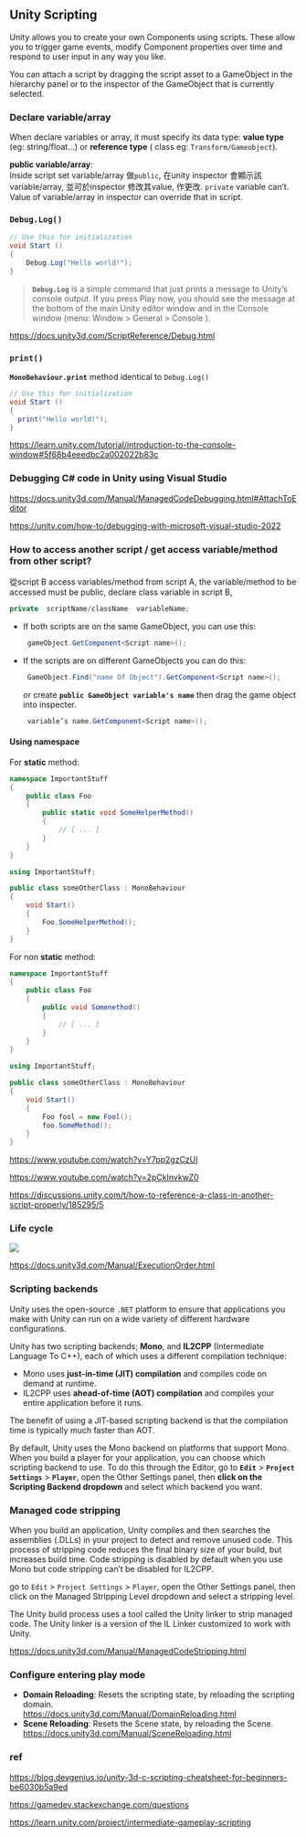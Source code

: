 ## Unity Scripting

Unity allows you to create your own Components using scripts. These allow you to trigger game events, modify Component properties over time and respond to user input in any way you like.

You can attach a script by dragging the script asset to a GameObject in the hierarchy panel or to the inspector
 of the GameObject that is currently selected. 

### Declare variable/array
When declare variables or array, it must specify its data type:   **value type** (eg: string/float…) or **reference type** ( class eg: `Transform/Gameobject`).

**public variable/array**: \
Inside script set variable/array 做`public`, 在unity inspector 會顯示該variable/array, 並可於inspector 修改其value, 作更改. `private` variable can’t.  Value of variable/array in inspector can override that in script.


### `Debug.Log()`
```cs
// Use this for initialization
void Start () 
{
    Debug.Log("Hello world!");
}
```


> **`Debug.Log`** is a simple command that just prints a message to Unity’s console output. If you press Play now, you should see the message at the bottom of the main Unity editor window and in the Console window (menu: Window > General > Console
).

https://docs.unity3d.com/ScriptReference/Debug.html

### `print()`
**`MonoBehaviour.print`** method identical to `Debug.Log()`
```cs
// Use this for initialization
void Start () 
{
  print("Hello world!");
}
```

https://learn.unity.com/tutorial/introduction-to-the-console-window#5f68b4eeedbc2a002022b83c

### Debugging C# code in Unity using Visual Studio
https://docs.unity3d.com/Manual/ManagedCodeDebugging.html#AttachToEditor

https://unity.com/how-to/debugging-with-microsoft-visual-studio-2022


### How to access another script / get access variable/method from other script?
從script B access variables/method from script A, the variable/method to be accessed must be public,  declare class variable in script B,
```cs
private  scriptName/className  variableName;
```
- If both scripts are on the same GameObject, you can use this:
  ```cs
   gameObject.GetComponent<Script name>();
  ```
- If the scripts are on different GameObjects you can do this:
  ```cs
   GameObject.Find("name Of Object").GetComponent<Script name>();
  ```
  or create  **`public GameObject variable's name`**  then drag the game object into inspecter.
  ```cs
   variable’s name.GetComponent<Script name>();
  ```

#### Using namespace
For **static** method:

```cs
namespace ImportantStuff
{
    public class Foo
    {
        public static void SomeHelperMethod()
        {
            // [ ... ]
        }
    }
}

```
```cs
using ImportantStuff;

public class someOtherClass : MonoBehaviour
{
    void Start()
    {
        Foo.SomeHelperMethod();
    }
}

```
For non **static** method:

```cs
namespace ImportantStuff
{
    public class Foo
    {
        public void Somenethod()
        {
            // [ ... ]
        }
    }
}
```
```cs
using ImportantStuff;

public class someOtherClass : MonoBehaviour
{
    void Start()
    {
        Foo fool = new Fool();
        foo.SomeMethod();
    }
}

```

https://www.youtube.com/watch?v=Y7pp2gzCzUI

https://www.youtube.com/watch?v=2pCkInvkwZ0

https://discussions.unity.com/t/how-to-reference-a-class-in-another-script-properly/185295/5

### Life cycle
![](./img/monobehaviour_flowchart.svg)

https://docs.unity3d.com/Manual/ExecutionOrder.html

### Scripting backends
Unity uses the open-source `.NET` platform to ensure that applications you make with Unity can run on a wide variety of different hardware configurations.

Unity has two scripting backends; **Mono**, and **IL2CPP** (Intermediate Language To C++), each of which uses a different compilation technique:

- Mono uses **just-in-time (JIT) compilation** and compiles code on demand at runtime.
- IL2CPP uses **ahead-of-time (AOT) compilation** and compiles your entire application before it runs.

The benefit of using a JIT-based scripting backend is that the compilation time is typically much faster than AOT.

By default, Unity uses the Mono backend on platforms that support Mono. When you build a player for your application, you can choose which scripting backend to use. To do this through the Editor, go to **`Edit`** > **`Project Settings`** > **`Player`**, open the Other Settings panel, then **click on the Scripting Backend dropdown** and select which backend you want.

### Managed code stripping
When you build an application, Unity compiles and then searches the assemblies (.DLLs) in your project to detect and remove unused code. This process of stripping code reduces the final binary size of your build, but increases build time. Code stripping is disabled by default when you use Mono but code stripping can’t be disabled for IL2CPP. 

go to `Edit` > `Project Settings` > `Player`, open the Other Settings panel, then click on the Managed Stripping Level dropdown and select a stripping level.

The Unity build process uses a tool called the Unity linker to strip managed code. The Unity linker is a version of the IL Linker customized to work with Unity.

https://docs.unity3d.com/Manual/ManagedCodeStripping.html


### Configure entering play mode
- **Domain Reloading**: Resets the scripting state, by reloading the scripting domain. \
  https://docs.unity3d.com/Manual/DomainReloading.html
- **Scene Reloading**: Resets the Scene state, by reloading the Scene. \
  https://docs.unity3d.com/Manual/SceneReloading.html
  

### ref
https://blog.devgenius.io/unity-3d-c-scripting-cheatsheet-for-beginners-be6030b5a9ed

https://gamedev.stackexchange.com/questions

https://learn.unity.com/project/intermediate-gameplay-scripting

